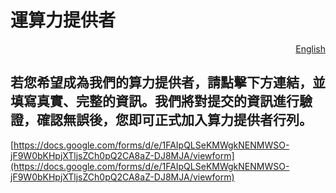 # 運算力提供者

<p align="right"><a href="https://docs.node-x.xyz/en/product-manual/nodehub/become-a-compute-provider">English</a></p>

## 若您希望成為我們的算力提供者，請點擊下方連結，並填寫真實、完整的資訊。我們將對提交的資訊進行驗證，確認無誤後，您即可正式加入算力提供者行列。

[https://docs.google.com/forms/d/e/1FAIpQLSeKMWgkNENMWSO-jF9W0bKHpjXTljsZCh0pQ2CA8aZ-DJ8MJA/viewform](https://docs.google.com/forms/d/e/1FAIpQLSeKMWgkNENMWSO-jF9W0bKHpjXTljsZCh0pQ2CA8aZ-DJ8MJA/viewform)
